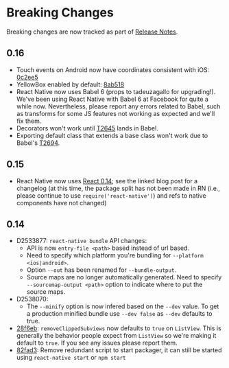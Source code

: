 # Breaking Changes

Breaking changes are now tracked as part of [Release Notes](https://github.com/facebook/react-native/releases).

## 0.16

- Touch events on Android now have coordinates consistent with iOS: [0c2ee5](https://github.com/facebook/react-native/commit/0c2ee5d480e696f8621252c936a8773e8de9f8b6)
- YellowBox enabled by default: [8ab518](https://github.com/facebook/react-native/commit/8ab51828ff077ae0ad10c06f62f9f01d58b9bf85)
- React Native now uses Babel 6 (props to tadeuzagallo for upgrading!). We've been using React Native with Babel 6 at Facebook for quite a while now. Nevertheless, please report any errors related to Babel, such as transforms for some JS features not working as expected and we'll fix them.
- Decorators won't work until [T2645](https://phabricator.babeljs.io/T2645) lands in Babel.
- Exporting default class that extends a base class won't work due to Babel's [T2694](https://phabricator.babeljs.io/T2694).

## 0.15

- React Native now uses [React 0.14](http://facebook.github.io/react/blog/2015/10/07/react-v0.14.html); see the linked blog post for a changelog (at this time, the package split has not been made in RN (i.e., please continue to use `require('react-native')`) and refs to native components have not changed)

## 0.14

- D2533877: `react-native bundle` API changes:
  - API is now `entry-file <path>` based instead of url based.
  - Need to specify which platform you're bundling for `--platform <ios|android>`.
  - Option `--out` has been renamed for `--bundle-output`.
  - Source maps are no longer automatically generated. Need to specify `--sourcemap-output <path>` option to indicate where to put the source maps.
- D2538070:
  - The `--minify` option is now infered based on the `--dev` value. To get a production minified bundle use `--dev false` as `--dev` defaults to true.
- [28f6eb](https://github.com/facebook/react-native/commit/28f6eba22d5bd3dfead3a115f93e37f25b1910ca): `removeClippedSubviews` now defaults to `true` on `ListView`. This is generally the behavior people expect from `ListView` so we're making it default to `true`. If you see any issues please report them.
- [82fad3](https://github.com/facebook/react-native/commit/82fad33af7dac32cd556eea35674aca4dc707f71): Remove redundant script to start packager, it can still be started using `react-native start` or `npm start`
